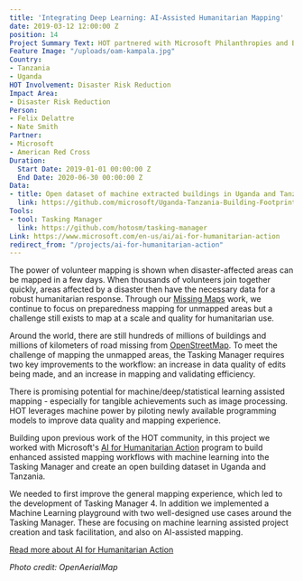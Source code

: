 ```yaml
---
title: 'Integrating Deep Learning: AI-Assisted Humanitarian Mapping'
date: 2019-03-12 12:00:00 Z
position: 14
Project Summary Text: HOT partnered with Microsoft Philanthropies and Bing Maps to produce AI-detected open building datasets for Tanzania and Uganda and to pilot Machine Learning assisted workflows in the Tasking Manager application in order to enhance mapper experience.
Feature Image: "/uploads/oam-kampala.jpg"
Country:
- Tanzania
- Uganda
HOT Involvement: Disaster Risk Reduction
Impact Area:
- Disaster Risk Reduction
Person:
- Felix Delattre
- Nate Smith
Partner:
- Microsoft
- American Red Cross
Duration:
  Start Date: 2019-01-01 00:00:00 Z
  End Date: 2020-06-30 00:00:00 Z
Data:
- title: Open dataset of machine extracted buildings in Uganda and Tanzania
  link: https://github.com/microsoft/Uganda-Tanzania-Building-Footprints
Tools:
- tool: Tasking Manager
  link: https://github.com/hotosm/tasking-manager
Link: https://www.microsoft.com/en-us/ai/ai-for-humanitarian-action
redirect_from: "/projects/ai-for-humanitarian-action"
---
```


The power of volunteer mapping is shown when disaster-affected areas can be mapped in a few days. When thousands of volunteers join together quickly, areas affected by a disaster then have the necessary data for a robust humanitarian response. Through our [Missing Maps](https://www.missingmaps.org/) work, we continue to focus on preparedness mapping for unmapped areas but a challenge still exists to map at a scale and quality for humanitarian use. 

Around the world, there are still hundreds of millions of buildings and millions of kilometers of road missing from [OpenStreetMap](https://www.openstreetmap.org/). To meet the challenge of mapping the unmapped areas, the Tasking Manager requires two key improvements to the workflow: an increase in data quality of edits being made, and an increase in mapping and validating efficiency. 

There is promising potential for machine/deep/statistical learning assisted mapping - especially for tangible achievements such as image processing. HOT leverages machine power by piloting newly available programming models to improve data quality and mapping experience.

Building upon previous work of the HOT community, in this project we worked with Microsoft's [AI for Humanitarian Action](https://www.microsoft.com/en-us/ai/ai-for-humanitarian-action) program to build enhanced assisted mapping workflows with machine learning into the Tasking Manager and create an open building dataset in Uganda and Tanzania. 

We needed to first improve the general mapping experience, which led to the development of Tasking Manager 4. In addition we implemented a Machine Learning playground with two well-designed use cases around the Tasking Manager. These are focusing on machine learning assisted project creation and task facilitation, and also on AI-assisted mapping.

<p>
<div class="highlight-options"><a href="https://www.microsoft.com/en-us/ai/ai-for-humanitarian-action" class="btn btn-primary btn-block btn-chevron">Read more about AI for Humanitarian Action</a></div>
</p>

_Photo credit: OpenAerialMap_
